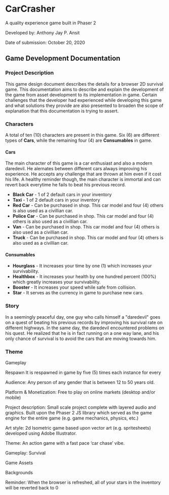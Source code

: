 # CarCrasher
A quality experience game built in Phaser 2

Developed by: Anthony Jay P. Ansit

Date of submission: October 20, 2020

## Game Development Documentation 



### Project Description

This game design document describes the details for a browser 2D survival game. This documentation aims to describe and explain the development of the game from asset development to its implementation in game. Certain challenges that the developer had experienced while developing this game and what solutions they provide are also presented to broaden the scope of explanation that this documentation is trying to assert.



### Characters

A total of ten (10) characters are present in this game. Six (6) are different types of **Cars**, while the remaining four (4) are **Consumables** in game.

#### Cars

The main character of this game is a car enthusiast and also a modern daredevil. He alernates between different cars always improving his experience. He accepts any challenge that are thrown at him even if it cost his life. A healthy reminder though, the main character is immortal and can revert back everytime he fails to beat his previous record.

* **Black Car** - 1 of 2 default cars in your inventory
* **Taxi** - 1 of 2 default cars in your inventory
* **Red Car** - Can be purchased in shop. This car model and four (4) others is also used as a civillian car.
* **Police Car** - Can be purchased in shop. This car model and four (4) others is also used as a civillian car.
* **Van** - Can be purchased in shop. This car model and four (4) others is also used as a civillian car.
* **Truck** - Can be purchased in shop. This car model and four (4) others is also used as a civillian car.

#### Consumables

* **Hourglass** - It increases your time by one (1) which increases your survivability. 
* **Healthbox** - It increases your health by one hundred percent (100%) which greatly increases your survivability.
* **Booster** - It increases your speed while safe from collision.
* **Star** - It serves as the currency in game to purchase new cars.

### Story

In a seemingly peaceful day, one guy who calls himself a "daredevil" goes on a quest of beating his previous records by improving his survival rate on different highways. In the same day, the daredevil encountered problems on his quest. He realized that he is in fact running on a one way lane, and his only chance of survival is to avoid the cars that are moving towards him.

### Theme


Gameplay

Respawn
It is respawned in game by five (5) times each instance for every

Audience: Any person of any gender that is between 12 to 50 years old.

Platform & Monetization: Free to play on online markets (desktop and/or mobile)

Project description: Small scale project complete with layered audio and graphics. Built upon the Phaser 2 JS library which served as the game engine for the entire game (e.g. game mechanics, physics, etc.)

Art style: 2d Isometric game based upon vector art (e.g. spritesheets) developed using Adobe Illustrator.

Theme: An action game with a fast pace ‘car chase’ vibe.

Gameplay: Survival 

Game Assets

Backgrounds

Reminder: 
When the browser is refreshed, all of your stars in the inventory will be reverted back to 0



